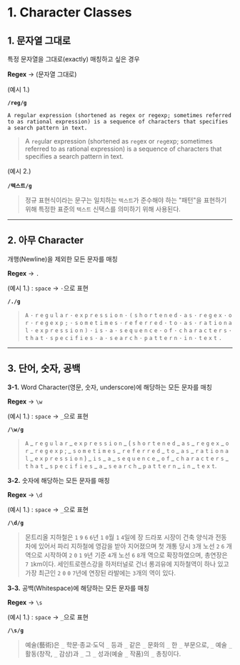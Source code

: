 # 1. Character Classes

## 1. 문자열 그대로

특정 문자열을 그대로(exactly) 매칭하고 싶은 경우

**Regex** → (문자열 그대로)

(예시 1.)

**`/reg/g`**

```
A regular expression (shortened as regex or regexp; sometimes referred to as rational expression) is a sequence of characters that specifies a search pattern in text.
```

> A `reg`ular expression (shortened as `reg`ex or `reg`exp; sometimes referred to as rational expression) is a sequence of characters that specifies a search pattern in text.

(예시 2.)

**`/텍스트/g`**

> 정규 표현식이라는 문구는 일치하는 `텍스트`가 준수해야 하는 "패턴"을 표현하기 위해 특정한 표준의 `텍스트` 신택스를 의미하기 위해 사용된다.

---

## 2. 아무 Character

개행(Newline)을 제외한 모든 문자를 매칭

**Regex** → `.`

(예시 1.) : `space` → `·`으로 표현

**`/./g`**

> `A` `·` `r` `e` `g` `u` `l` `a` `r` `·` `e` `x` `p` `r` `e` `s` `s` `i` `o` `n` `·` `(` `s` `h` `o` `r` `t` `e` `n` `e` `d` `·` `a` `s` `·` `r` `e` `g` `e` `x` `·` `o` `r` `·` `r` `e` `g` `e` `x` `p` `;` `·` `s` `o` `m` `e` `t` `i` `m` `e` `s` `·` `r` `e` `f` `e` `r` `r` `e` `d` `·` `t` `o` `·` `a` `s` `·` `r` `a` `t` `i` `o` `n` `a` `l` `·` `e` `x` `p` `r` `e` `s` `s` `i` `o` `n` `)` `·` `i` `s` `·` `a` `·` `s` `e` `q` `u` `e` `n` `c` `e` `·` `o` `f` `·` `c` `h` `a` `r` `a` `c` `t` `e` `r` `s` `·` `t` `h` `a` `t` `·` `s` `p` `e` `c` `i` `f` `i` `e` `s` `·` `a` `·` `s` `e` `a` `r` `c` `h` `·` `p` `a` `t` `t` `e` `r` `n` `·` `i` `n` `·` `t` `e` `x` `t` `.`

---

## 3. 단어, 숫자, 공백

**3-1.** Word Character(영문, 숫자, underscore)에 해당하는 모든 문자를 매칭

**Regex** → `\w`

(예시 1.) : `space` → `_`으로 표현

**`/\w/g`**

> `A` _ `r` `e` `g` `u` `l` `a` `r` _ `e` `x` `p` `r` `e` `s` `s` `i` `o` `n` _ ( `s` `h` `o` `r` `t` `e` `n` `e` `d` _ `a` `s` _ `r` `e` `g` `e` `x` _ `o` `r` _ `r` `e` `g` `e` `x` `p` ; _ `s` `o` `m` `e` `t` `i` `m` `e` `s` _ `r` `e` `f` `e` `r` `r` `e` `d` _ `t` `o` _ `a` `s` _ `r` `a` `t` `i` `o` `n` `a` `l` _ `e` `x` `p` `r` `e` `s` `s` `i` `o` `n` ) _ `i` `s` _ `a` _ `s` `e` `q` `u` `e` `n` `c` `e` _ `o` `f` _ `c` `h` `a` `r` `a` `c` `t` `e` `r` `s` _ `t` `h` `a` `t` _ `s` `p` `e` `c` `i` `f` `i` `e` `s` _ `a` _ `s` `e` `a` `r` `c` `h` _ `p` `a` `t` `t` `e` `r` `n` _ `i` `n` _ `t` `e` `x` `t`.

**3-2.** 숫자에 해당하는 모든 문자를 매칭

**Regex** → `\d`

(예시 1.) : `space` → `_`으로 표현

**`/\d/g`**

> 몬트리올 지하철은 `1` `9` `6` `6`년 `1` `0`월 `1` `4`일에 장 드라포 시장이 건축 양식과 전동차에 있어서 파리 지하철에 영감을 받아 지어졌으며 첫 개통 당시 `3`개 노선 `2` `6` 개 역으로 시작하여 `2` `0` `1` `9`년 기준 `4`개 노선 `6` `8`개 역으로 확장하였으며, 총연장은 `7` `1`km이다. 세인트로렌스강을 하저터널로 건너 롱괴유에 지하철역이 하나 있고 가장 최근인 `2` `0` `0` `7`년에 연장된 라발에는 `3`개의 역이 있다.

**3-3.** 공백(Whitespace)에 해당하는 모든 문자를 매칭

**Regex** → `\s`

(예시 1.) : `space` → `_`으로 표현

**`/\s/g`**

> 예술(藝術)은 `_` 학문·종교·도덕 `_` 등과 `_` 같은 `_` 문화의 `_` 한 `_` 부문으로, `_` 예술 `_` 활동(창작, `_` 감상)과 `_` 그 `_` 성과(예술 `_` 작품)의 `_` 총칭이다.